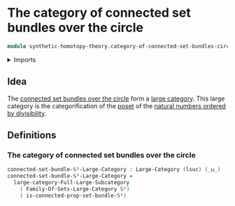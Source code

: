 # The category of connected set bundles over the circle

```agda
module synthetic-homotopy-theory.category-of-connected-set-bundles-circle where
```

<details><summary>Imports</summary>

```agda
open import category-theory.full-large-subcategories
open import category-theory.large-categories
open import category-theory.large-precategories

open import foundation.category-of-families-of-sets
open import foundation.universe-levels

open import synthetic-homotopy-theory.circle
open import synthetic-homotopy-theory.connected-set-bundles-circle
```

</details>

## Idea

The
[connected set bundles over the circle](synthetic-homotopy-theory.connected-set-bundles-circle.md)
form a [large category](category-theory.large-categories.md). This large
category is the categorification of the [poset](order-theory.posets.md) of the
[natural numbers ordered by divisibility](elementary-number-theory.poset-of-natural-numbers-ordered-by-divisibility.md).

## Definitions

### The category of connected set bundles over the circle

```agda
connected-set-bundle-𝕊¹-Large-Category : Large-Category (lsuc) (_⊔_)
connected-set-bundle-𝕊¹-Large-Category =
  large-category-Full-Large-Subcategory
    ( Family-Of-Sets-Large-Category 𝕊¹)
    ( is-connected-prop-set-bundle-𝕊¹)
```
